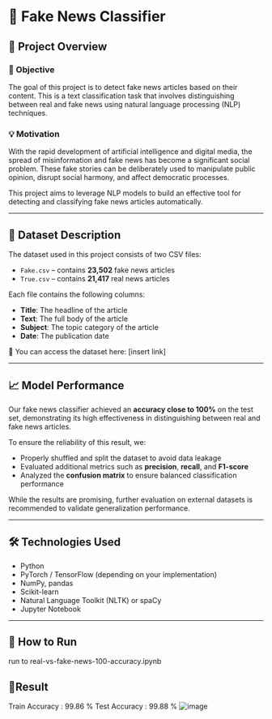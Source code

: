 # 📰 Fake News Classifier

## 📌 Project Overview

### 🎯 Objective
The goal of this project is to detect fake news articles based on their content. This is a text classification task that involves distinguishing between real and fake news using natural language processing (NLP) techniques.

### 💡 Motivation
With the rapid development of artificial intelligence and digital media, the spread of misinformation and fake news has become a significant social problem. These fake stories can be deliberately used to manipulate public opinion, disrupt social harmony, and affect democratic processes.

This project aims to leverage NLP models to build an effective tool for detecting and classifying fake news articles automatically.

---

## 📂 Dataset Description

The dataset used in this project consists of two CSV files:

- `Fake.csv` – contains **23,502** fake news articles  
- `True.csv` – contains **21,417** real news articles  

Each file contains the following columns:

- **Title**: The headline of the article  
- **Text**: The full body of the article  
- **Subject**: The topic category of the article  
- **Date**: The publication date  

🔗 You can access the dataset here: [insert link]

---

## 📈 Model Performance

Our fake news classifier achieved an **accuracy close to 100%** on the test set, demonstrating its high effectiveness in distinguishing between real and fake news articles.

To ensure the reliability of this result, we:
- Properly shuffled and split the dataset to avoid data leakage
- Evaluated additional metrics such as **precision**, **recall**, and **F1-score**
- Analyzed the **confusion matrix** to ensure balanced classification performance

While the results are promising, further evaluation on external datasets is recommended to validate generalization performance.

---

## 🛠️ Technologies Used

- Python  
- PyTorch / TensorFlow (depending on your implementation)  
- NumPy, pandas  
- Scikit-learn  
- Natural Language Toolkit (NLTK) or spaCy  
- Jupyter Notebook

---

## 🚀 How to Run

run to real-vs-fake-news-100-accuracy.ipynb

## 🚀Result

Train Accuracy : 99.86 %
Test Accuracy  : 99.88 %
![image](https://github.com/user-attachments/assets/1748a3d8-f88e-4a2b-a5e0-c40ec06fd296)
